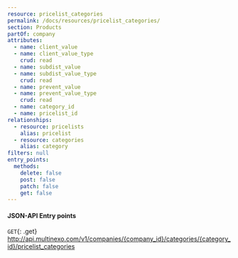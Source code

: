 ```yaml
---
resource: pricelist_categories
permalink: /docs/resources/pricelist_categories/
section: Products
partOf: company
attributes:
  - name: client_value
  - name: client_value_type
    crud: read
  - name: subdist_value
  - name: subdist_value_type
    crud: read
  - name: prevent_value
  - name: prevent_value_type
    crud: read
  - name: category_id
  - name: pricelist_id
relationships:
  - resource: pricelists
    alias: pricelist
  - resource: categories
    alias: category
filters: null
entry_points:
  methods:
    delete: false
    post: false
    patch: false
    get: false
---
```


#### JSON-API Entry points

`GET`{: .get} http://api.multinexo.com/v1/companies/{company_id}/categories/{category_id}/pricelist_categories

